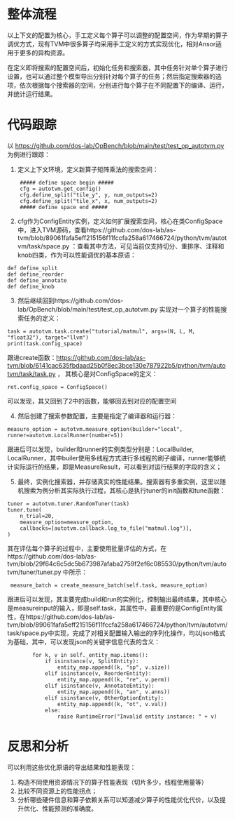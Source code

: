 # 整体流程

以上下文的配置为核心，手工定义每个算子可以调整的配置空间，作为早期的算子调优方式，现有TVM中很多算子均采用手工定义的方式实现优化，相对Ansor适用于更多的异构资源。

在定义即将搜索的配置空间后，初始化任务和搜索器，其中任务针对单个算子进行设置，也可以通过整个模型导出分别针对每个算子的任务；然后指定搜索器的选项，依次根据每个搜索器的空间，分别进行每个算子在不同配置下的编译、运行，并统计运行结果。

# 代码跟踪

以 https://github.com/dos-lab/OpBench/blob/main/test/test_op_autotvm.py 为例进行跟踪：

1. 定义上下文环境，定义新算子矩阵乘法的搜索空间：

```
    ##### define space begin #####
    cfg = autotvm.get_config()
    cfg.define_split("tile_y", y, num_outputs=2)
    cfg.define_split("tile_x", x, num_outputs=2)
    ##### define space end #####
```

2. cfg作为ConfigEntity实例，定义如何扩展搜索空间，核心在类ConfigSpace中，进入TVM源码，查看https://github.com/dos-lab/as-tvm/blob/89061fafa5eff215156f11fccfa258a617466724/python/tvm/autotvm/task/space.py ：查看其中方法，可见当前仅支持切分、重排序、注释和knob四类，作为可以性能调优的基本原语：

```
def define_split
def define_reorder
def define_annotate
def define_knob
```

3. 然后继续回到https://github.com/dos-lab/OpBench/blob/main/test/test_op_autotvm.py 实现对一个算子的性能搜索任务的定义：

```
task = autotvm.task.create("tutorial/matmul", args=(N, L, M, "float32"), target="llvm")
print(task.config_space)
```

跟进create函数：https://github.com/dos-lab/as-tvm/blob/6141cac635fbdaad25b0f8ec3bce130e787922b5/python/tvm/autotvm/task/task.py ， 其核心是对ConfigSpace的定义：

```
ret.config_space = ConfigSpace()
```

可以发现，其又回到了2中的函数，能够回去到对应的配置空间

4. 然后创建了搜索参数配置，主要是指定了编译器和运行器：

```
measure_option = autotvm.measure_option(builder="local", runner=autotvm.LocalRunner(number=5))
```

跟进后可以发现，builder和runner的实例类型分别是：LocalBuilder, LocalRunner，其中builer使用多线程方式进行多线程的刷子编译，runner能够统计实际运行的结果，即是MeasureResult，可以看到对运行结果的字段的含义；

5. 最终，实例化搜索器，并存储真实的性能结果。搜索器有多重实例，这里以随机搜索为例分析其实际执行过程，其核心是执行tuner的init函数和tune函数：

```
tuner = autotvm.tuner.RandomTuner(task)
tuner.tune(
    n_trial=20,
    measure_option=measure_option,
    callbacks=[autotvm.callback.log_to_file("matmul.log")],
)
```

其在评估每个算子的过程中，主要使用批量评估的方式，在https://github.com/dos-lab/as-tvm/blob/29f64c6c5dc5b673987afaba2759f2ef6c085530/python/tvm/autotvm/tuner/tuner.py 中所示：

```
 measure_batch = create_measure_batch(self.task, measure_option)
```

跟进后可以发现，其主要完成build和run的实例化，控制输出最终结果，其中核心是measureinput的输入，即是self.task，其属性中，最重要的是ConfigEntity属性，在https://github.com/dos-lab/as-tvm/blob/89061fafa5eff215156f11fccfa258a617466724/python/tvm/autotvm/task/space.py中实现，完成了对相关配置输入输出的序列化操作，均以json格式为基础，其中，可以发现json的关键字信息代表的含义：


```
        for k, v in self._entity_map.items():
            if isinstance(v, SplitEntity):
                entity_map.append((k, "sp", v.size))
            elif isinstance(v, ReorderEntity):
                entity_map.append((k, "re", v.perm))
            elif isinstance(v, AnnotateEntity):
                entity_map.append((k, "an", v.anns))
            elif isinstance(v, OtherOptionEntity):
                entity_map.append((k, "ot", v.val))
            else:
                raise RuntimeError("Invalid entity instance: " + v)
```

# 反思和分析

可以利用这些优化原语的导出结果和性能表现：
1. 构造不同使用资源情况下的算子性能表现（切片多少，线程使用量等）
2. 比较不同资源上的性能拐点；
3. 分析哪些硬件信息和算子依赖关系可以知道减少算子的性能优化代价，以及提升优化、性能预测的准确度。
